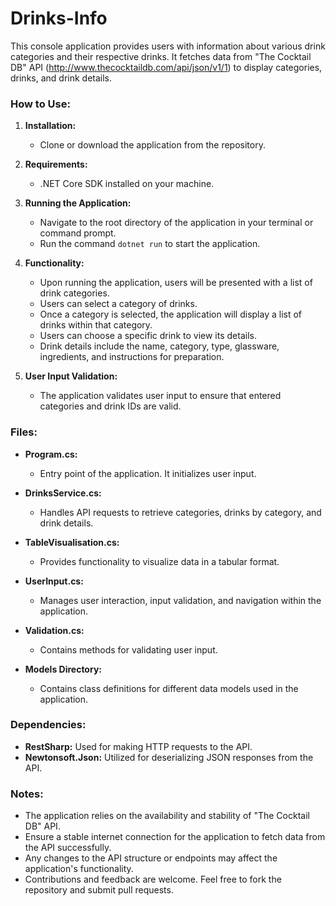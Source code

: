 # Drinks-Info

This console application provides users with information about various drink categories and their respective drinks. It fetches data from "The Cocktail DB" API (http://www.thecocktaildb.com/api/json/v1/1) to display categories, drinks, and drink details.

### How to Use:

1. **Installation:**
   - Clone or download the application from the repository.

2. **Requirements:**
   - .NET Core SDK installed on your machine.

3. **Running the Application:**
   - Navigate to the root directory of the application in your terminal or command prompt.
   - Run the command `dotnet run` to start the application.

4. **Functionality:**
   - Upon running the application, users will be presented with a list of drink categories.
   - Users can select a category of drinks.
   - Once a category is selected, the application will display a list of drinks within that category.
   - Users can choose a specific drink to view its details.
   - Drink details include the name, category, type, glassware, ingredients, and instructions for preparation.

5. **User Input Validation:**
   - The application validates user input to ensure that entered categories and drink IDs are valid.

### Files:

- **Program.cs:**
  - Entry point of the application. It initializes user input.
  
- **DrinksService.cs:**
  - Handles API requests to retrieve categories, drinks by category, and drink details.

- **TableVisualisation.cs:**
  - Provides functionality to visualize data in a tabular format.

- **UserInput.cs:**
  - Manages user interaction, input validation, and navigation within the application.

- **Validation.cs:**
  - Contains methods for validating user input.

- **Models Directory:**
  - Contains class definitions for different data models used in the application.

### Dependencies:

- **RestSharp:** Used for making HTTP requests to the API.
- **Newtonsoft.Json:** Utilized for deserializing JSON responses from the API.

### Notes:

- The application relies on the availability and stability of "The Cocktail DB" API.
- Ensure a stable internet connection for the application to fetch data from the API successfully.
- Any changes to the API structure or endpoints may affect the application's functionality.
- Contributions and feedback are welcome. Feel free to fork the repository and submit pull requests.
